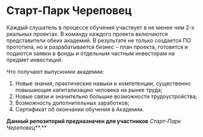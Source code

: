 # Старт-Парк Череповец
Каждый слушатель в процессе обучения участвует в не менее чем 2-х реальных проектах. В команду каждого проекта включаются представители обеих академий. В результате не только создается ПО прототипа, но и разрабатывается бизнес – план проекта, готовятся и подаются заявки в фонды и отдельным частным инвесторам на предмет инвестиций.

Что получают выпускники академии:

1. Новые знания, практические навыки и компетенции, существенно повышающие капитализацию человека на рынке труда;
2. Новые связи и значительно большие возможности трудоустройства;
3. Возможность дополнительных заработков;
4. Сертификат об окончании обучения в Академии.

**Данный репозиторий предназначен для участников** *Старт-Парк Череповец***.**
